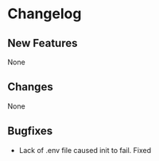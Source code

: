 # Changelog

## New Features

None

## Changes

None

## Bugfixes

- Lack of .env file caused init to fail. Fixed
